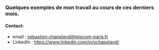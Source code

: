 ### Quelques exemples de mon travail au cours de ces derniers mois.
#### Contact:
- email : sebastien.chapeland@telecom-paris.fr
- LinkedIn : https://www.linkedin.com/in/schapeland/
